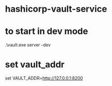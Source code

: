 # hashicorp-vault-service

# to start in dev mode
.\vault.exe server -dev

# set vault_addr
set VAULT_ADDR=http://127.0.0.1:8200
